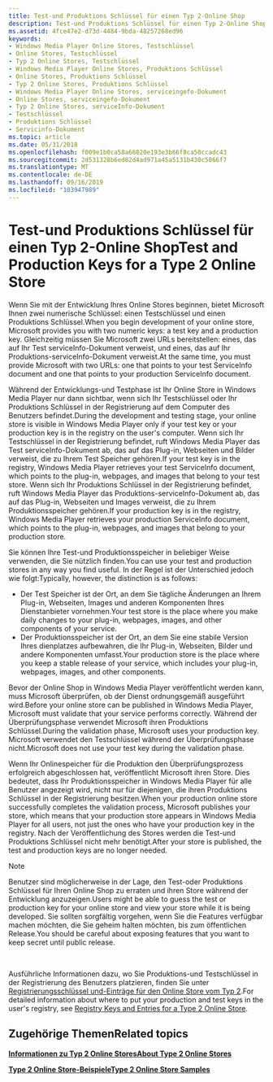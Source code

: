```yaml
---
title: Test-und Produktions Schlüssel für einen Typ 2-Online Shop
description: Test-und Produktions Schlüssel für einen Typ 2-Online Shop
ms.assetid: 4fce47e2-d73d-4484-9bda-48257268ed96
keywords:
- Windows Media Player Online Stores, Testschlüssel
- Online Stores, Testschlüssel
- Typ 2 Online Stores, Testschlüssel
- Windows Media Player Online Stores, Produktions Schlüssel
- Online Stores, Produktions Schlüssel
- Typ 2 Online Stores, Produktions Schlüssel
- Windows Media Player Online Stores, serviceingefo-Dokument
- Online Stores, serviceingefo-Dokument
- Typ 2 Online Stores, serviceInfo-Dokument
- Testschlüssel
- Produktions Schlüssel
- Servicinfo-Dokument
ms.topic: article
ms.date: 05/31/2018
ms.openlocfilehash: f009e1b0ca58a66820e193e3b66f8ca50ccadc43
ms.sourcegitcommit: 2d531328b6ed82d4ad971a45a5131b430c5866f7
ms.translationtype: MT
ms.contentlocale: de-DE
ms.lasthandoff: 09/16/2019
ms.locfileid: "103947989"
---
```

# <a name="test-and-production-keys-for-a-type-2-online-store"></a><span data-ttu-id="5a695-115">Test-und Produktions Schlüssel für einen Typ 2-Online Shop</span><span class="sxs-lookup"><span data-stu-id="5a695-115">Test and Production Keys for a Type 2 Online Store</span></span>

<span data-ttu-id="5a695-116">Wenn Sie mit der Entwicklung Ihres Online Stores beginnen, bietet Microsoft Ihnen zwei numerische Schlüssel: einen Testschlüssel und einen Produktions Schlüssel.</span><span class="sxs-lookup"><span data-stu-id="5a695-116">When you begin development of your online store, Microsoft provides you with two numeric keys: a test key and a production key.</span></span> <span data-ttu-id="5a695-117">Gleichzeitig müssen Sie Microsoft zwei URLs bereitstellen: eines, das auf Ihr Test serviceInfo-Dokument verweist, und eines, das auf Ihr Produktions-serviceInfo-Dokument verweist.</span><span class="sxs-lookup"><span data-stu-id="5a695-117">At the same time, you must provide Microsoft with two URLs: one that points to your test ServiceInfo document and one that points to your production ServiceInfo document.</span></span>

<span data-ttu-id="5a695-118">Während der Entwicklungs-und Testphase ist Ihr Online Store in Windows Media Player nur dann sichtbar, wenn sich Ihr Testschlüssel oder Ihr Produktions Schlüssel in der Registrierung auf dem Computer des Benutzers befindet.</span><span class="sxs-lookup"><span data-stu-id="5a695-118">During the development and testing stage, your online store is visible in Windows Media Player only if your test key or your production key is in the registry on the user's computer.</span></span> <span data-ttu-id="5a695-119">Wenn sich Ihr Testschlüssel in der Registrierung befindet, ruft Windows Media Player das Test serviceInfo-Dokument ab, das auf das Plug-in, Webseiten und Bilder verweist, die zu Ihrem Test Speicher gehören.</span><span class="sxs-lookup"><span data-stu-id="5a695-119">If your test key is in the registry, Windows Media Player retrieves your test ServiceInfo document, which points to the plug-in, webpages, and images that belong to your test store.</span></span> <span data-ttu-id="5a695-120">Wenn sich Ihr Produktions Schlüssel in der Registrierung befindet, ruft Windows Media Player das Produktions-serviceInfo-Dokument ab, das auf das Plug-in, Webseiten und Images verweist, die zu Ihrem Produktionsspeicher gehören.</span><span class="sxs-lookup"><span data-stu-id="5a695-120">If your production key is in the registry, Windows Media Player retrieves your production ServiceInfo document, which points to the plug-in, webpages, and images that belong to your production store.</span></span>

<span data-ttu-id="5a695-121">Sie können Ihre Test-und Produktionsspeicher in beliebiger Weise verwenden, die Sie nützlich finden.</span><span class="sxs-lookup"><span data-stu-id="5a695-121">You can use your test and production stores in any way you find useful.</span></span> <span data-ttu-id="5a695-122">In der Regel ist der Unterschied jedoch wie folgt:</span><span class="sxs-lookup"><span data-stu-id="5a695-122">Typically, however, the distinction is as follows:</span></span>

-   <span data-ttu-id="5a695-123">Der Test Speicher ist der Ort, an dem Sie tägliche Änderungen an Ihrem Plug-in, Webseiten, Images und anderen Komponenten Ihres Dienstanbieter vornehmen.</span><span class="sxs-lookup"><span data-stu-id="5a695-123">Your test store is the place where you make daily changes to your plug-in, webpages, images, and other components of your service.</span></span>
-   <span data-ttu-id="5a695-124">Der Produktionsspeicher ist der Ort, an dem Sie eine stabile Version Ihres dienplatzes aufbewahren, die Ihr Plug-in, Webseiten, Bilder und andere Komponenten umfasst.</span><span class="sxs-lookup"><span data-stu-id="5a695-124">Your production store is the place where you keep a stable release of your service, which includes your plug-in, webpages, images, and other components.</span></span>

<span data-ttu-id="5a695-125">Bevor der Online Shop in Windows Media Player veröffentlicht werden kann, muss Microsoft überprüfen, ob der Dienst ordnungsgemäß ausgeführt wird.</span><span class="sxs-lookup"><span data-stu-id="5a695-125">Before your online store can be published in Windows Media Player, Microsoft must validate that your service performs correctly.</span></span> <span data-ttu-id="5a695-126">Während der Überprüfungsphase verwendet Microsoft ihren Produktions Schlüssel.</span><span class="sxs-lookup"><span data-stu-id="5a695-126">During the validation phase, Microsoft uses your production key.</span></span> <span data-ttu-id="5a695-127">Microsoft verwendet den Testschlüssel während der Überprüfungsphase nicht.</span><span class="sxs-lookup"><span data-stu-id="5a695-127">Microsoft does not use your test key during the validation phase.</span></span>

<span data-ttu-id="5a695-128">Wenn Ihr Onlinespeicher für die Produktion den Überprüfungsprozess erfolgreich abgeschlossen hat, veröffentlicht Microsoft ihren Store. Dies bedeutet, dass Ihr Produktionsspeicher in Windows Media Player für alle Benutzer angezeigt wird, nicht nur für diejenigen, die ihren Produktions Schlüssel in der Registrierung besitzen.</span><span class="sxs-lookup"><span data-stu-id="5a695-128">When your production online store successfully completes the validation process, Microsoft publishes your store, which means that your production store appears in Windows Media Player for all users, not just the ones who have your production key in the registry.</span></span> <span data-ttu-id="5a695-129">Nach der Veröffentlichung des Stores werden die Test-und Produktions Schlüssel nicht mehr benötigt.</span><span class="sxs-lookup"><span data-stu-id="5a695-129">After your store is published, the test and production keys are no longer needed.</span></span>

> [!Note]  
> <span data-ttu-id="5a695-130">Benutzer sind möglicherweise in der Lage, den Test-oder Produktions Schlüssel für Ihren Online Shop zu erraten und ihren Store während der Entwicklung anzuzeigen.</span><span class="sxs-lookup"><span data-stu-id="5a695-130">Users might be able to guess the test or production key for your online store and view your store while it is being developed.</span></span> <span data-ttu-id="5a695-131">Sie sollten sorgfältig vorgehen, wenn Sie die Features verfügbar machen möchten, die Sie geheim halten möchten, bis zum öffentlichen Release.</span><span class="sxs-lookup"><span data-stu-id="5a695-131">You should be careful about exposing features that you want to keep secret until public release.</span></span>

 

<span data-ttu-id="5a695-132">Ausführliche Informationen dazu, wo Sie Produktions-und Testschlüssel in der Registrierung des Benutzers platzieren, finden Sie unter [Registrierungsschlüssel und-Einträge für den Online Store vom Typ 2](registry-keys-and-entries-for-a-type-2-online-store.md).</span><span class="sxs-lookup"><span data-stu-id="5a695-132">For detailed information about where to put your production and test keys in the user's registry, see [Registry Keys and Entries for a Type 2 Online Store](registry-keys-and-entries-for-a-type-2-online-store.md).</span></span>

## <a name="related-topics"></a><span data-ttu-id="5a695-133">Zugehörige Themen</span><span class="sxs-lookup"><span data-stu-id="5a695-133">Related topics</span></span>

<dl> <dt>

[<span data-ttu-id="5a695-134">**Informationen zu Typ 2 Online Stores**</span><span class="sxs-lookup"><span data-stu-id="5a695-134">**About Type 2 Online Stores**</span></span>](about-type-2-online-stores.md)
</dt> <dt>

[<span data-ttu-id="5a695-135">**Type 2 Online Store-Beispiele**</span><span class="sxs-lookup"><span data-stu-id="5a695-135">**Type 2 Online Store Samples**</span></span>](type-2-online-store-samples.md)
</dt> </dl>

 

 




